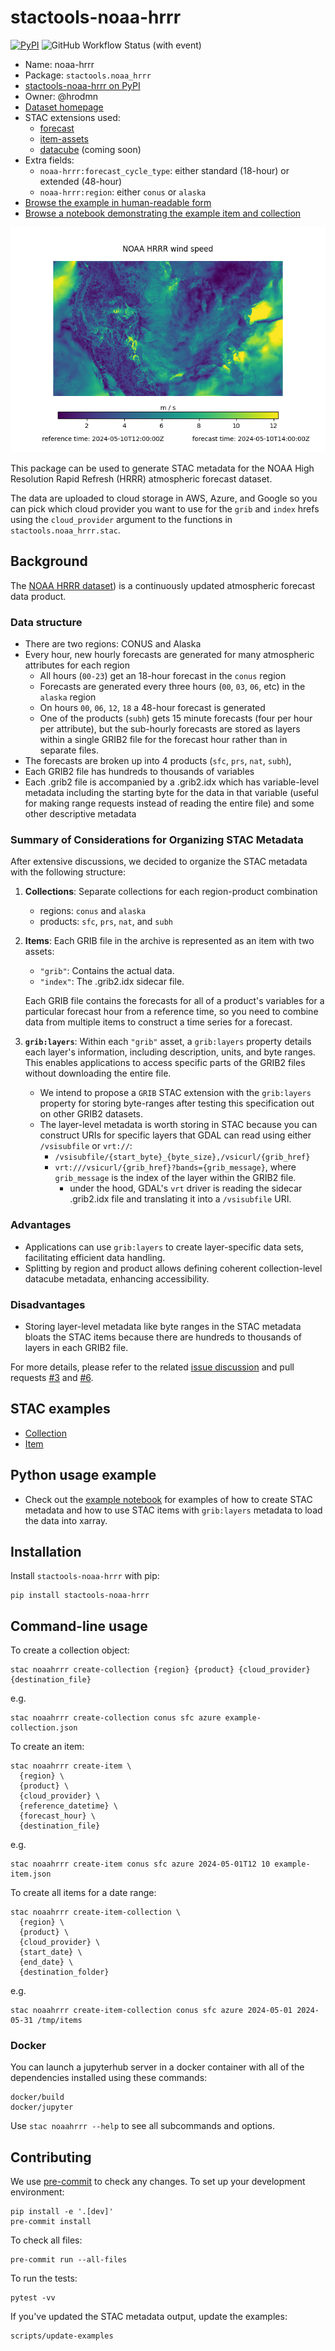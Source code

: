 # stactools-noaa-hrrr

[![PyPI](https://img.shields.io/pypi/v/stactools-noaa-hrrr?style=for-the-badge)](https://pypi.org/project/stactools-noaa-hrrr/)
![GitHub Workflow Status (with event)](https://img.shields.io/github/actions/workflow/status/stactools-packages/noaa-hrrr/continuous-integration.yml?style=for-the-badge)

- Name: noaa-hrrr
- Package: `stactools.noaa_hrrr`
- [stactools-noaa-hrrr on PyPI](https://pypi.org/project/stactools-noaa-hrrr/)
- Owner: @hrodmn
- [Dataset homepage](https://rapidrefresh.noaa.gov/hrrr/)
- STAC extensions used:
  - [forecast](https://github.com/stac-extensions/forecast)
  - [item-assets](https://github.com/stac-extensions/item-assets)
  - [datacube](https://github.com/stac-extensions/datacube) (coming soon)
- Extra fields:
  - `noaa-hrrr:forecast_cycle_type`: either standard (18-hour) or extended (48-hour)
  - `noaa-hrrr:region`: either `conus` or `alaska`
- [Browse the example in human-readable form](https://radiantearth.github.io/stac-browser/#/external/raw.githubusercontent.com/stactools-packages/noaa-hrrr/main/examples/collection.json)
- [Browse a notebook demonstrating the example item and collection](https://github.com/stactools-packages/noaa-hrrr/tree/main/docs/example.ipynb)

![wind speed forecast from 2024-05-10T12:00:00Z for 2024-05-10T14:00:00Z](./noaa_hrrr_wind_speed.png)

This package can be used to generate STAC metadata for the NOAA High Resolution Rapid
Refresh (HRRR) atmospheric forecast dataset.

The data are uploaded to cloud storage in AWS, Azure, and Google so you can pick
which cloud provider you want to use for the `grib` and `index` hrefs using the
`cloud_provider` argument to the functions in `stactools.noaa_hrrr.stac`.

## Background

The [NOAA HRRR dataset](https://www.nco.ncep.noaa.gov/pmb/products/hrrr/#CO))
is a continuously updated atmospheric forecast data product.

### Data structure

- There are two regions: CONUS and Alaska
- Every hour, new hourly forecasts are generated for many atmospheric attributes
  for each region
  - All hours (`00-23`) get an 18-hour forecast in the `conus` region
  - Forecasts are generated every three hours (`00`, `03`, `06`, etc) in the
    `alaska` region
  - On hours `00`, `06`, `12`, `18` a 48-hour forecast is generated
  - One of the products (`subh`) gets 15 minute forecasts (four per hour per
    attribute), but the sub-hourly forecasts are stored as layers within a
    single GRIB2 file for the forecast hour rather than in separate files.
- The forecasts are broken up into 4 products (`sfc`, `prs`, `nat`, `subh`),  
- Each GRIB2 file has hundreds to thousands of variables
- Each .grib2 file is accompanied by a .grib2.idx which has variable-level
  metadata including the starting byte for the data in that variable (useful
  for making range requests instead of reading the entire file) and some
  other descriptive metadata

### Summary of Considerations for Organizing STAC Metadata

After extensive discussions, we decided to organize the STAC metadata with
the following structure:

1. **Collections**: Separate collections for each region-product combination
    - regions: `conus` and `alaska`
    - products: `sfc`, `prs`, `nat`, and `subh`

2. **Items**: Each GRIB file in the archive is represented as an item with two assets:
    - `"grib"`: Contains the actual data.
    - `"index"`: The .grib2.idx sidecar file.

   Each GRIB file contains the forecasts for all of a product's variables for a
   particular forecast hour from a reference time, so you need to combine data
   from multiple items to construct a time series for a forecast.

3. **`grib:layers`**: Within each `"grib"` asset, a `grib:layers` property details
   each layer's information, including description, units, and byte ranges.
   This enables applications to access specific parts of the GRIB2 files without
   downloading the entire file.

    - We intend to propose a `GRIB` STAC extension with the `grib:layers` property
      for storing byte-ranges after testing this specification out on other GRIB2
      datasets.
    - The layer-level metadata is worth storing in STAC because you can construct
      URIs for specific layers that GDAL can read using either `/vsisubfile` or
      `vrt://`:
      - `/vsisubfile/{start_byte}_{byte_size},/vsicurl/{grib_href}`
      - `vrt:///vsicurl/{grib_href}?bands={grib_message}`, where `grib_message` is
        the index of the layer within the GRIB2 file.
        - under the hood, GDAL's `vrt` driver is reading the sidecar .grib2.idx file
            and translating it into a `/vsisubfile` URI.

### Advantages

- Applications can use `grib:layers` to create layer-specific data sets, facilitating
efficient data handling.
- Splitting by region and product allows defining coherent collection-level datacube
metadata, enhancing accessibility.

### Disadvantages

- Storing layer-level metadata like byte ranges in the STAC metadata bloats the STAC
  items because there are hundreds to thousands of layers in each GRIB2 file.

For more details, please refer to the related [issue discussion](https://github.com/developmentseed/noaa-hrrr/issues/1)
and pull requests [#3](https://github.com/developmentseed/noaa-hrrr/pull/3) and
[#6](https://github.com/developmentseed/noaa-hrrr/pull/6).

## STAC examples

- [Collection](examples/collection.json)
- [Item](examples/hrrr-conus-sfc-2024-05-10T12-FH0/hrrr-conus-sfc-2024-05-10T12-FH0.json)

## Python usage example

- Check out the [example notebook](./docs/example.ipynb) for examples of how to
  create STAC metadata and how to use STAC items with `grib:layers` metadata to
  load the data into xarray.

## Installation

Install `stactools-noaa-hrrr` with pip:

```shell
pip install stactools-noaa-hrrr
```

## Command-line usage

To create a collection object:

```shell
stac noaahrrr create-collection {region} {product} {cloud_provider} {destination_file}
```

e.g.

```shell
stac noaahrrr create-collection conus sfc azure example-collection.json
```

To create an item:

```shell
stac noaahrrr create-item \
  {region} \
  {product} \
  {cloud_provider} \
  {reference_datetime} \
  {forecast_hour} \
  {destination_file}
```

e.g.

```shell
stac noaahrrr create-item conus sfc azure 2024-05-01T12 10 example-item.json
```

To create all items for a date range:

```shell
stac noaahrrr create-item-collection \
  {region} \
  {product} \
  {cloud_provider} \
  {start_date} \
  {end_date} \
  {destination_folder}
```

e.g.

```shell
stac noaahrrr create-item-collection conus sfc azure 2024-05-01 2024-05-31 /tmp/items
```

### Docker

You can launch a jupyterhub server in a docker container with all of the
dependencies installed using these commands:

```shell
docker/build
docker/jupyter
```

Use `stac noaahrrr --help` to see all subcommands and options.

## Contributing

We use [pre-commit](https://pre-commit.com/) to check any changes.
To set up your development environment:

```shell
pip install -e '.[dev]'
pre-commit install
```

To check all files:

```shell
pre-commit run --all-files
```

To run the tests:

```shell
pytest -vv
```

If you've updated the STAC metadata output, update the examples:

```shell
scripts/update-examples
```
